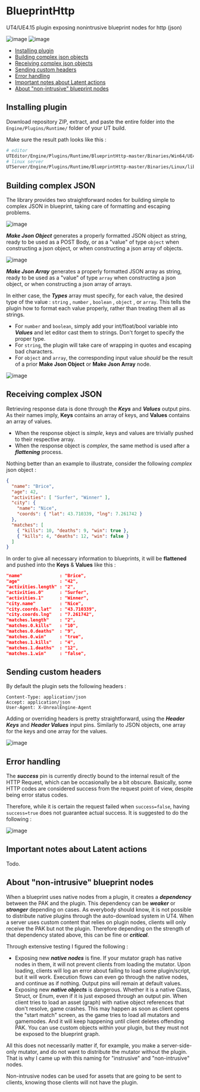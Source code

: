 # BlueprintHttp
UT4/UE4.15 plugin exposing nonintrusive blueprint nodes for http (json)

![image](https://github.com/UT4-BTDevTeam/BlueprintHttp/blob/master/docs/http_get.png?raw=true)
![image](https://github.com/UT4-BTDevTeam/BlueprintHttp/blob/master/docs/http_post.png?raw=true)

- [Installing plugin](#install)
- [Building complex json objects](#buildjson)
- [Receiving complex json objects](#receivejson)
- [Sending custom headers](#headers)
- [Error handling](#errors)
- [Important notes about Latent actions](#latent)
- [About "non-intrusive" blueprint nodes](#nonintrusive)

<a name="install"></a>
## Installing plugin
Download repository ZIP, extract, and paste the entire folder into the `Engine/Plugins/Runtime/` folder of your UT build.

Make sure the result path looks like this :
```bash
# editor
UTEditor/Engine/Plugins/Runtime/BlueprintHttp-master/Binaries/Win64/UE4Editor-BlueprintHttp.dll
# linux server
UTServer/Engine/Plugins/Runtime/BlueprintHttp-master/Binaries/Linux/libUE4Server-BlueprintHttp-Linux-Shipping.so
```

<a name="buildjson"></a>
## Building complex JSON
The library provides two straightforward nodes for building simple to complex JSON in blueprint, taking care of formatting and escaping problems.

![image](https://github.com/UT4-BTDevTeam/BlueprintHttp/blob/master/docs/make_json_object.png?raw=true)

***Make Json Object*** generates a properly formatted JSON object as string, ready to be used as a POST Body, or as a "value" of type `object` when constructing a json object, or when constructing a json array of objects.

![image](https://github.com/UT4-BTDevTeam/BlueprintHttp/blob/master/docs/make_json_array.png?raw=true)

***Make Json Array*** generates a properly formatted JSON array as string, ready to be used as a "value" of type `array` when constructing a json object, or when constructing a json array of arrays.

In either case, the ***Types*** array must specify, for each value, the desired type of the value : `string` , `number` , `boolean` , `object` , or `array`. This tells the plugin how to format each value properly, rather than treating them all as strings.
- For `number` and `boolean`, simply add your int/float/bool variable into ***Values*** and let editor cast them to strings. Don't forget to specify the proper type.
- For `string`, the plugin will take care of wrapping in quotes and escaping bad characters.
- For `object` and `array`, the corresponding input value *should* be the result of a prior **Make Json Object** or **Make Json Array** node.

![image](https://github.com/UT4-BTDevTeam/BlueprintHttp/blob/master/docs/complex_json.png?raw=true)

<a name="receivejson"></a>
## Receiving complex JSON
Retrieving response data is done through the ***Keys*** and ***Values*** output pins.
As their names imply, **Keys** contains an array of keys, and **Values** contains an array of values.
- When the response object is *simple*, keys and values are trivially pushed to their respective array.
- When the response object is *complex*, the same method is used after a ***flattening*** process.

Nothing better than an example to illustrate, consider the following *complex* json object :
```json
{
  "name": "Brice",
  "age": 42,
  "activities": [ "Surfer", "Winner" ],
  "city": {
    "name": "Nice",
    "coords": { "lat": 43.710339, "lng": 7.261742 }
  },
  "matches": [
    { "kills": 10, "deaths": 9, "win": true },
    { "kills": 4, "deaths": 12, "win": false }
  ]
}
```
In order to give all necessary information to blueprints, it will be **flattened** and pushed into the **Keys** & **Values** like this :
```json
"name"              : "Brice",
"age"               : "42",
"activities.length" : "2",
"activities.0"      : "Surfer",
"activities.1"      : "Winner",
"city.name"         : "Nice",
"city.coords.lat"   : "43.710339",
"city.coords.lng"   : "7.261742",
"matches.length"    : "2",
"matches.0.kills"   : "10",
"matches.0.deaths"  : "9",
"matches.0.win"     : "true",
"matches.1.kills"   : "4",
"matches.1.deaths"  : "12",
"matches.1.win"     : "false",
```

<a name="headers"></a>
## Sending custom headers
By default the plugin sets the following headers :
```
Content-Type: application/json
Accept: application/json
User-Agent: X-UnrealEngine-Agent
```
Adding or overriding headers is pretty straightforward, using the ***Header Keys*** and ***Header Values*** input pins. Similarly to JSON objects, one array for the keys and one array for the values.

![image](https://github.com/UT4-BTDevTeam/BlueprintHttp/blob/master/docs/headers_example.png?raw=true)

<a name="errors"></a>
## Error handling
The ***success*** pin is currently directly bound to the internal result of the HTTP Request, which can be occasionally be a bit obscure. Basically, some HTTP codes are considered success from the request point of view, despite being error status codes.

Therefore, while it is certain the request failed when `success=false`, having `success=true` does not guarantee actual success. It is suggested to do the following :

![image](https://github.com/UT4-BTDevTeam/BlueprintHttp/blob/master/docs/error_handling.png?raw=true)

<a name="latent"></a>
## Important notes about Latent actions
Todo.

<a name="nonintrusive"></a>
## About "non-intrusive" blueprint nodes
When a blueprint uses native nodes from a plugin, it creates a ***dependency*** between the PAK and the plugin.
This dependency can be ***weaker*** or ***stronger*** depending on cases.
As everybody should know, it is not possible to distribute native plugins through the auto-download system in UT4.
When a server uses custom content that relies on plugin nodes, clients will only receive the PAK but not the plugin.
Therefore depending on the strength of that dependency stated above, this can be fine or ***critical***.

Through extensive testing I figured the following :
- Exposing new ***native nodes*** is fine. If your mutator graph has native nodes in them, it will not prevent clients from loading the mutator.
Upon loading, clients will log an error about failing to load some plugin/script, but it will work.
Execution flows can even go through the native nodes, and continue as if nothing. Output pins will remain at default values.
- Exposing new ***native objects*** is dangerous. Whether it is a native Class, Struct, or Enum, even if it is just exposed through an output pin.
When client tries to load an asset (graph) with native object references that don't resolve, game crashes.
This may happen as soon as client opens the "start match" screen, as the game tries to load all mutators and gamemodes.
And it will keep happening until client deletes offending PAK.
You can use custom objects within your plugin, but they must not be exposed to the blueprint graph.

All this does not necessarily matter if, for example, you make a server-side-only mutator, and do not want to distribute the mutator without the plugin.
That is why I came up with this naming for "instrusive" and "non-intrusive" nodes.

Non-intrusive nodes can be used for assets that are going to be sent to clients, knowing those clients will not have the plugin.
